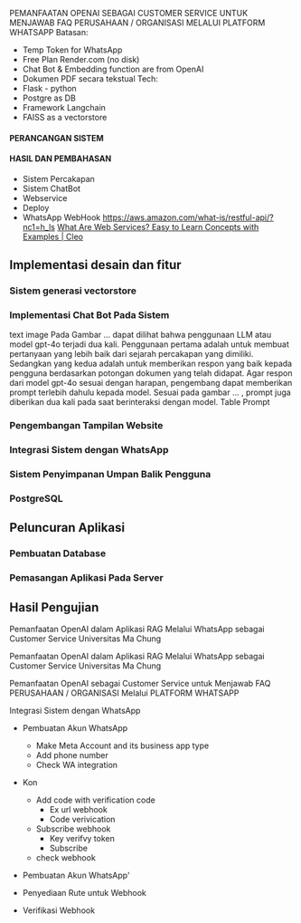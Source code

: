 PEMANFAATAN OPENAI SEBAGAI CUSTOMER SERVICE UNTUK MENJAWAB FAQ PERUSAHAAN / ORGANISASI MELALUI PLATFORM WHATSAPP
Batasan:
- Temp Token for WhatsApp
- Free Plan Render.com (no disk)
- Chat Bot & Embedding function are from OpenAI
- Dokumen PDF secara tekstual
Tech:
- Flask - python
- Postgre as DB
- Framework Langchain 
- FAISS as a vectorstore
#### PERANCANGAN SISTEM

#### HASIL DAN PEMBAHASAN
- Sistem Percakapan
- Sistem ChatBot
- Webservice
- Deploy
- WhatsApp WebHook
https://aws.amazon.com/what-is/restful-api/?nc1=h_ls
[What Are Web Services? Easy to Learn Concepts with Examples | Cleo](https://www.cleo.com/blog/knowledge-base-web-services)
## Implementasi desain dan fitur
### Sistem generasi vectorstore

### Implementasi Chat Bot Pada Sistem
text
image
Pada Gambar ... dapat dilihat bahwa penggunaan LLM atau model gpt-4o terjadi dua kali. Penggunaan pertama adalah untuk membuat pertanyaan yang lebih baik dari sejarah percakapan yang dimiliki. Sedangkan yang kedua adalah untuk memberikan respon yang baik kepada pengguna berdasarkan potongan dokumen yang telah didapat.
Agar respon dari model gpt-4o sesuai dengan harapan, pengembang dapat memberikan prompt terlebih dahulu kepada model. Sesuai pada gambar ... , prompt juga diberikan dua kali pada saat berinteraksi dengan model.
Table Prompt
### Pengembangan Tampilan Website

### Integrasi Sistem dengan WhatsApp
### Sistem Penyimpanan Umpan Balik Pengguna
### PostgreSQL
## Peluncuran Aplikasi

### Pembuatan Database
### Pemasangan Aplikasi Pada Server
## Hasil Pengujian


Pemanfaatan OpenAI dalam Aplikasi RAG Melalui WhatsApp sebagai Customer Service Universitas Ma Chung

Pemanfaatan OpenAI dalam Aplikasi RAG Melalui WhatsApp sebagai Customer Service Universitas Ma Chung

Pemanfaatan OpenAI sebagai Customer Service untuk Menjawab FAQ PERUSAHAAN / ORGANISASI Melalui PLATFORM WHATSAPP



Integrasi Sistem dengan WhatsApp
- Pembuatan Akun WhatsApp
	- Make Meta Account and its business app type
	- Add phone number
	- Check WA integration
- Kon
	- Add code with verification code
		- Ex url webhook
		- Code verivication
	- Subscribe webhook
		- Key verifvy token
		- Subscribe
	- check webhook

- Pembuatan Akun WhatsApp'
- Penyediaan Rute untuk Webhook
- Verifikasi Webhook
